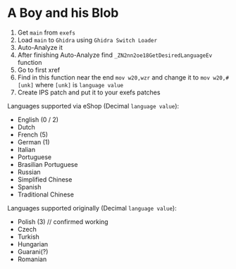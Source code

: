 # A Boy and his Blob

1. Get `main` from `exefs`
2. Load `main` to `Ghidra` using `Ghidra Switch Loader`
3. Auto-Analyze it
4. After finishing Auto-Analyze find `_ZN2nn2oe18GetDesiredLanguageEv` function
5. Go to first xref
6. Find in this function near the end `mov w20,wzr` and change it to `mov w20,#[unk]` where `[unk]` is `language value`
7. Create IPS patch and put it to your exefs patches

Languages supported via eShop (Decimal `language value`):
- English (0 / 2)
- Dutch
- French (5)
- German (1)
- Italian
- Portuguese
- Brasilian Portuguese
- Russian
- Simplified Chinese
- Spanish
- Traditional Chinese

Languages supported originally (Decimal `language value`):
- Polish (3) // confirmed working
- Czech
- Turkish
- Hungarian
- Guarani(?)
- Romanian
